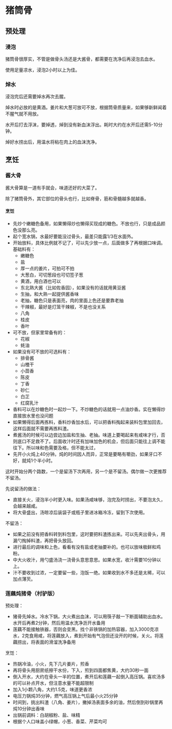 # 猪筒骨

## 预处理

### 浸泡

猪筒骨很厚实，不管是做骨头汤还是大酱骨，都需要在洗净后再浸泡去血水。

使用足量凉水，浸泡2小时以上为佳。

### 焯水

浸泡完后还需要焯水再次去腥。

焯水时必放的是黄酒。姜片和大葱可放可不放，根据筒骨质量来，如果够新鲜闻着不腥气就不用放。

水开后打去浮沫，要焯透，焯到没有新血沫浮出。耗时大约在水开后还需5-10分钟。

焯好水捞出后，用温水将粘在肉上的血沫洗净。

## 烹饪

### 酱大骨

酱大骨算是一道有手就会，味道还好的大菜了。

除了猪筒骨外，其它部位的骨头也行，比如脊骨，筋和骨髓越多就越香。

#### 烹饪

- 先炒个嫩糖色备用，如果懒得炒也懒得买现成的糖色。不放也行，只是成品颜色没那么亮。
- 起个宽水锅，水最好要能没过骨头，最差只能露1/3在水面外。
- 开始放料，具体比例就不记了，可以先少放一点，后面做多了再根据口味调。基础料有：
  - 嫩糖色
  - 盐
  - 厚一点的姜片，可拍可不拍
  - 大葱白，可切葱段也可切签子葱
  - 黄酒，用白酒也可以
  - 东北熟大酱（比如佐香园），如果没有的话就用黄豆酱
  - 生抽，和大熟一起提供酱香味
  - 老抽，糖色只是表面亮，肉的里面上色还是要靠老抽
  - 干辣椒，最好是灯笼干辣椒，不是也没关系
  - 八角
  - 桂皮
  - 香叶
- 可不放，但家里常备有的：
  - 花椒
  - 蚝油
- 如果没有可不放的可选料有：
  - 排骨酱
  - 山楂干
  - 小茴香
  - 陈皮
  - 丁香
  - 砂仁
  - 白芷
  - 红腐乳汁
- 香料可以在炒糖色时一起炒一下。不炒糖色的话就用一点油炒香。实在懒得炒直接放水里也没问题
- 如果懒得后面再拣料，香料炒香加水后，可以把香料掏起来装料包里加回去，这样后面就不需要再拣料渣。
- 煮酱汤的时候可以边尝边加盐和生抽、老抽。味道上要喝起来有咸味才行，否则底口不足救不了。后面收汁时还有加味加色的机会，但后面只能往上调不能往下。所以味和色需要及格，但不能太过，
- 先开小火炖上40分钟。炖的时间因人而异，正常是要略有嚼劲，如果牙口不好，就炖1个半小时。

这时开始分两个路数，一个是留汤下次再用，另一个是不留汤。偶尔做一次更推荐不留汤。

先说留汤的做法：
- 直接关火，浸泡半小时更入味。如果汤咸味够，泡完及时捞出，不要泡太久，会越来越咸。
- 将大骨盛出，汤晾凉后装袋子或瓶子里进冰箱冷冻，留到下次使用。

不留汤：
- 如果之前没有把香料转到料包里，这时要把料渣拣出来。可以先夹出骨头，用漏勺掏掉料渣，再把骨头放回。
- 进行最后的调味和上色，看看有没有盐或老抽要补的。也可以放味极鲜和鸡粉。
- 中大火收汁，用勺盛汤浇一浇骨头意思意思。如果水宽，收汁需要10分钟以上。
- 汁不要收到过浓，一定要留一些，泡饭一绝。如果收到水不多还是太稀，可以加点薄芡。

### 莲藕炖猪骨（村驴版）

预处理：
- 猪骨先焯水。冷水下锅，大火煮出血沫，可以用筷子敲一下断面辅助出血水。水开后再煮2分钟，然后用温水洗净沥开水备用
- 莲藕不能接触铁器，否则会变黑。找个非铁锅的加热容器，加入3000克凉水，2克食用咸，将莲藕放入，煮到开始有气泡但还没开的时候，关火。将莲藕捞出，将表面的滑溜洗净备用

烹饪：
- 热锅冷油，小火，先下几片姜片，煎香
- 再将骨头用厨房纸擦干水份，下入，煎到四面都焦黄，大约30秒一面
- 倒入开水，大约在骨头一半的位置，煮开后和莲藕一起倒入高压锅。喜欢汤多的可以补点开水，但注意水量不能超限制
- 加入1小颗八角，大约1.5克，味道更香浓
- 电压力锅炖35分钟，燃气高压锅上气后最小火25分钟
- 时间到，挑出料渣（八角、姜片），撇掉汤表面多余的油，然后倒到砂锅里再炖10分钟出香味
- 出锅前调料：白胡椒粉、盐、味精
- 根据个人口味盖小绿帽，小葱、香菜、芹菜均可
